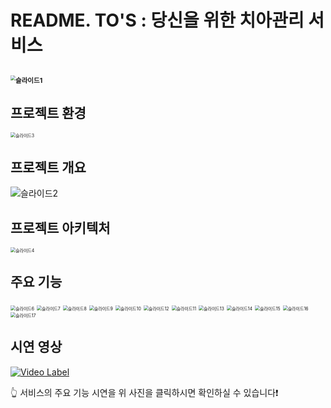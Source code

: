 # README. TO'S : 당신을 위한 치아관리 서비스

## <img src="image/슬라이드1.png" alt="슬라이드1" style="zoom:50%;" />



## 프로젝트 환경

<img src="image/슬라이드3.png" alt="슬라이드3" style="zoom:50%;" />



## 프로젝트 개요

![슬라이드2](image/슬라이드2.png)



## 프로젝트 아키텍처

<img src="image/슬라이드4.png" alt="슬라이드4" style="zoom:50%;" />

## 주요 기능

<img src="image/슬라이드6.png" alt="슬라이드6" style="zoom:50%;" />

<img src="image/슬라이드7.png" alt="슬라이드7" style="zoom:50%;" />

<img src="image/슬라이드8.png" alt="슬라이드8" style="zoom:50%;" />

<img src="image/슬라이드9.png" alt="슬라이드9" style="zoom:50%;" />

<img src="image/슬라이드10.png" alt="슬라이드10" style="zoom:50%;" />

<img src="image/슬라이드12.png" alt="슬라이드12" style="zoom:50%;" />

<img src="image/슬라이드11.png" alt="슬라이드11" style="zoom:50%;" />

<img src="image/슬라이드13.png" alt="슬라이드13" style="zoom:50%;" />

<img src="image/슬라이드14.png" alt="슬라이드14" style="zoom:50%;" />

<img src="image/슬라이드15.png" alt="슬라이드15" style="zoom:50%;" />

<img src="image/슬라이드16.png" alt="슬라이드16" style="zoom:50%;" />

<img src="image/슬라이드17.png" alt="슬라이드17" style="zoom:50%;" />



## 시연 영상

[![Video Label](https://img.youtube.com/vi/pSb2Eb8IJAc/0.jpg)](https://youtu.be/pSb2Eb8IJAc) 

👆 서비스의 주요 기능 시연을 위 사진을 클릭하시면 확인하실 수 있습니다❗️ 
